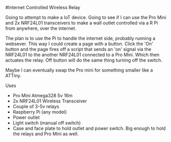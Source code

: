 #Internet Controlled Wireless Relay

Going to attempt to make a IoT device. Going to see if I can use the Pro Mini and 2x NRF24L01 transceivers to make a wall outlet controlled via a R Pi from anywhere, over the internet.  

The plan is to use the Pi to handle the internet side, probably running a websever. This way I could create a page with a button. Click the 'On' button and the page fires off a script that sends an 'on' signal via the NRF24L01 to the another NRF24L01 connected to a Pro Mini. Which then actuates the relay. Off button will do the same thing turning off the switch.

Maybe I can eventually swap the Pro mini for something smaller like a ATTiny.

Uses
* Pro Mini Atmega328 5v 16m
* 2x NRF24L01 Wireless Transceiver
* Couple of 3-5v relays
* Raspberry Pi (any model)
* Power outlet
* Light switch (manual off switch)
* Case and face plate to hold outlet and power switch. Big enough to hold the relays and Pro Mini as well.

